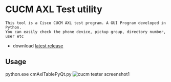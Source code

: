 # CUCM AXL Test utility


```
This tool is a Cisco CUCM AXL test program. A GUI Program developed in Python.
You can easily check the phone device, pickup group, directory number, user etc
```
- download [latest release](https://github.com/insung-infomation/cucmtest)

## Usage
python.exe cmAxlTablePyQt.py
![cucm tester screenshot1](https://user-images.githubusercontent.com/87967653/127253053-cb57efbc-3f89-4fbd-abf0-9245d1ef5bac.png)
